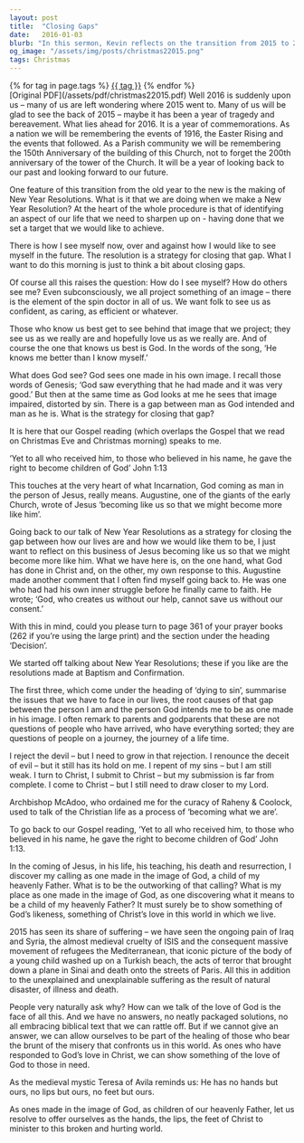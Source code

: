 ```yaml
---
layout: post
title:  "Closing Gaps"
date:   2016-01-03
blurb: "In this sermon, Kevin reflects on the transition from 2015 to 2016, the concept of New Year Resolutions, and the idea of 'closing gaps' between how we see ourselves and how we want to be. He emphasizes the importance of understanding and accepting God's love, and our responsibility to show that love to others, especially in a world filled with suffering."
og_image: "/assets/img/posts/christmas22015.png"
tags: Christmas
---    
```

<div class="tag-pills">
    {% for tag in page.tags %}
    <a href="{{ site.baseurl }}/tag/{{ tag | slugify }}" class="tag-pill">{{ tag }}</a>
    {% endfor %}
</div>
[Original PDF](/assets/pdf/christmas22015.pdf)
Well 2016 is suddenly upon us – many of us are left wondering where 2015 went to. Many of us will be glad to see the back of 2015 – maybe it has been a year of tragedy and bereavement. What lies ahead for 2016. It is a year of commemorations. As a nation we will be remembering the events of 1916, the Easter Rising and the events that followed. As a Parish community we will be remembering the 150th Anniversary of the building of this Church, not to forget the 200th anniversary of the tower of the Church. It will be a year of looking back to our past and looking forward to our future.

One feature of this transition from the old year to the new is the making of New Year Resolutions. What is it that we are doing when we make a New Year Resolution? At the heart of the whole procedure is that of identifying an aspect of our life that we need to sharpen up on - having done that we set a target that we would like to achieve.

There is how I see myself now, over and against how I would like to see myself in the future. The resolution is a strategy for closing that gap. What I want to do this morning is just to think a bit about closing gaps.

Of course all this raises the question:
How do I see myself? How do others see me?
Even subconsciously, we all project something of an image – there is the element of the spin doctor in all of us. We want folk to see us as confident, as caring, as efficient or whatever.

Those who know us best get to see behind that image that we project; they see us as we really are and hopefully love us as we really are. And of course the one that knows us best is God. In the words of the song, ‘He knows me better than I know myself.’

What does God see? God sees one made in his own image. I recall those words of Genesis; ‘God saw everything that he had made and it was very good.’ But then at the same time as God looks at me he sees that image impaired, distorted by sin. There is a gap between man as God intended and man as he is. What is the strategy for closing that gap?

It is here that our Gospel reading (which overlaps the Gospel that we read on Christmas Eve and Christmas morning) speaks to me.

‘Yet to all who received him, to those who believed in his name, he gave the right to become children of God’ John 1:13

This touches at the very heart of what Incarnation, God coming as man in the person of Jesus, really means. Augustine, one of the giants of the early Church, wrote of Jesus ‘becoming like us so that we might become more like him’.

Going back to our talk of New Year Resolutions as a strategy for closing the gap between how our lives are and how we would like them to be, I just want to reflect on this business of Jesus becoming like us so that we might become more like him. What we have here is, on the one hand, what God has done in Christ and, on the other, my own response to this. Augustine made another comment that I often find myself going back to. He was one who had had his own inner struggle before he finally came to faith. He wrote; ‘God, who creates us without our help, cannot save us without our consent.’

With this in mind, could you please turn to page 361 of your prayer books (262 if you’re using the large print) and the section under the heading ‘Decision’.

We started off talking about New Year Resolutions; these if you like are the resolutions made at Baptism and Confirmation.

The first three, which come under the heading of ‘dying to sin’, summarise the issues that we have to face in our lives, the root causes of that gap between the person I am and the person God intends me to be as one made in his image. I often remark to parents and godparents that these are not questions of people who have arrived, who have everything sorted; they are questions of people on a journey, the journey of a life time.

I reject the devil – but I need to grow in that rejection.
I renounce the deceit of evil – but it still has its hold on me.
I repent of my sins – but I am still weak.
I turn to Christ, I submit to Christ – but my submission is far from complete.
I come to Christ – but I still need to draw closer to my Lord.

Archbishop McAdoo, who ordained me for the curacy of Raheny & Coolock, used to talk of the Christian life as a process of ‘becoming what we are’.

To go back to our Gospel reading, ‘Yet to all who received him, to those who believed in his name, he gave the right to become children of God’ John 1:13.

In the coming of Jesus, in his life, his teaching, his death and resurrection, I discover my calling as one made in the image of God, a child of my heavenly Father. What is to be the outworking of that calling? What is my place as one made in the image of God, as one discovering what it means to be a child of my heavenly Father? It must surely be to show something of God’s likeness, something of Christ’s love in this world in which we live.

2015 has seen its share of suffering – we have seen the ongoing pain of Iraq and Syria, the almost medieval cruelty of ISIS and the consequent massive movement of refugees the Mediterranean, that iconic picture of the body of a young child washed up on a Turkish beach, the acts of terror that brought down a plane in Sinai and death onto the streets of Paris. All this in addition to the unexplained and unexplainable suffering as the result of natural disaster, of illness and death.

People very naturally ask why? How can we talk of the love of God is the face of all this. And we have no answers, no neatly packaged solutions, no all embracing biblical text that we can rattle off. But if we cannot give an answer, we can allow ourselves to be part of the healing of those who bear the brunt of the misery that confronts us in this world. As ones who have responded to God’s love in Christ, we can show something of the love of God to those in need.

As the medieval mystic Teresa of Avila reminds us:
He has no hands but ours, no lips but ours, no feet but ours.

As ones made in the image of God, as children of our heavenly Father, let us resolve to offer ourselves as the hands, the lips, the feet of Christ to minister to this broken and hurting world.
